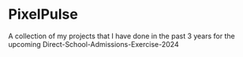 # PixelPulse
A collection of my projects that I have done in the past 3 years for the upcoming Direct-School-Admissions-Exercise-2024


